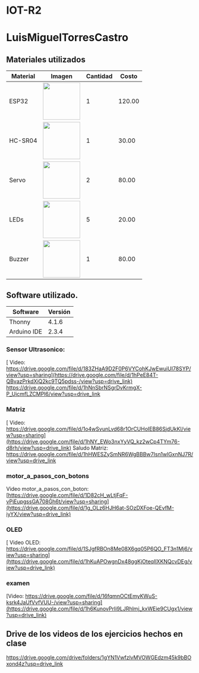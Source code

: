 # IOT-R2
# LuisMiguelTorresCastro

## Materiales utilizados
|Material|Imagen|Cantidad|Costo|
|--|--|--|--|
|ESP32|<img src="https://github.com/user-attachments/assets/0d280367-493e-4f7c-a587-36e1f822116b" width="100"/>|1|120.00|
|HC-SR04|<img width="100" src="https://github.com/user-attachments/assets/e8f3a364-83e3-4194-9eb1-15547012fb1b" />|1|30.00|
|Servo|<img src="https://encrypted-tbn0.gstatic.com/images?q=tbn:ANd9GcSCS2LOM7XetEE4N0_B1KxJhYDKp9Ve8MIXiA&s" width="100"/>|2|80.00|
|LEDs|<img src="https://encrypted-tbn0.gstatic.com/images?q=tbn:ANd9GcRCrORWYeYGwKMV-8mKFk_LDyt8DU1EhKOpXQ&s" width="100"/>|5|20.00|
|Buzzer|<img src="https://th.bing.com/th/id/OIP.ux9IEUTGIihWYCG_bb4LEAHaHa?w=196&h=196&c=7&r=0&o=5&dpr=1.3&pid=1.7" width="100"/>|1|80.00|

## Software utilizado.
|Software|Versión|
|--|--|
|Thonny|4.1.6|
|Arduino IDE|2.3.4|

### Sensor Ultrasonico:

[ Video: https://drive.google.com/file/d/183ZHaA9D2F0P6VYCohKJwEwuiUI78SYP/view?usp=sharing](https://drive.google.com/file/d/1hPeE84T-QBvazPrkdXiQ2kc9TQ5pdss-/view?usp=drive_link)
https://drive.google.com/file/d/1hNnSbrNSgrDvKrmgX-P_UicmfLZCMPl6/view?usp=drive_link

### Matriz

[ Video: https://drive.google.com/file/d/1o4wSvunLvd68r1OrCUHoIEB86SjdUkKl/view?usp=sharing](https://drive.google.com/file/d/1hNY_EWo3nxYyVQ_kz2wCp4TYm76-d8rh/view?usp=drive_link)
 Saludo Matriz: 
 https://drive.google.com/file/d/1hHWESZySmNR6WgBBBw7Isn1wlGxnNJ7R/view?usp=drive_link


### motor_a_pasos_con_botons

 Video motor_a_pasos_con_boton: [https://drive.google.com/file/d/1D82cH_wLtjFqF-vPjEupgssGA708Gh6t/view?usp=sharing](https://drive.google.com/file/d/1g_OLz6HJH6at-SOzDXFoe-QEvfM-iyYX/view?usp=drive_link)
 

### OLED

[ Video OLED: https://drive.google.com/file/d/1SJgfRBOn8Me08X6gq05P6QO_FT3n1Mj6/view?usp=sharing](https://drive.google.com/file/d/1hKuAPOwgnDx48ggKjOteqIlXKNQcvDEg/view?usp=drive_link)

### examen

 [Video: https://drive.google.com/file/d/16fqmnOCtEmyKWuS-ksrk4JaUfVvfVUU-/view?usp=sharing](https://drive.google.com/file/d/1h6KunovPrIi9LJRhlmj_kxWEie9CUgx1/view?usp=drive_link)
 

## Drive de los videos de los ejercicios hechos en clase
[
https://drive.google.com/drive/folders/1gYN1VwfzlvMVOWGEdzm45k9bBOxond4z?usp=drive_link
](https://drive.google.com/drive/folders/1gYN1VwfzlvMVOWGEdzm45k9bBOxond4z?usp=drive_link)
